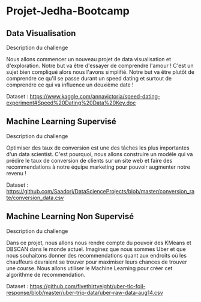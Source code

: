 # Projet-Jedha-Bootcamp
## Data Visualisation 

Description du challenge

Nous allons commencer un nouveau projet de data visualisation et d'exploration. Notre but va être d'essayer de comprendre l'amour ! C'est un sujet bien compliqué alors nous l'avons simplifié. Notre but va être plutôt de comprendre ce qu'il se passe durant un speed dating et surtout de comprendre ce qui va influence un deuxième date ! 

Dataset : https://www.kaggle.com/annavictoria/speed-dating-experiment#Speed%20Dating%20Data%20Key.doc

## Machine Learning Supervisé

Description du challenge 

Optimiser des taux de conversion est une des tâches les plus importantes d'un data scientist. C'est pourquoi, nous allons construire un modèle qui va prédire le taux de conversion de clients sur un site web et faire des recommendations à notre équipe marketing pour pouvoir augmenter notre revenu ! 

Dataset : https://github.com/Saadorj/DataScienceProjects/blob/master/conversion_rate/conversion_data.csv

## Machine Learning Non Supervisé 

Description du challenge

Dans ce projet, nous allons nous rendre compte du pouvoir des KMeans et DBSCAN dans le monde actuel. Imaginez que nous sommes Uber et que nous souhaitons donner des recommendations quant aux endroits où les chauffeurs devraient se trouver pour maximiser leurs chances de trouver une course. Nous allons utiliser le Machine Learning pour créer cet algorithme de recommendation.

Dataset : https://github.com/fivethirtyeight/uber-tlc-foil-response/blob/master/uber-trip-data/uber-raw-data-aug14.csv
